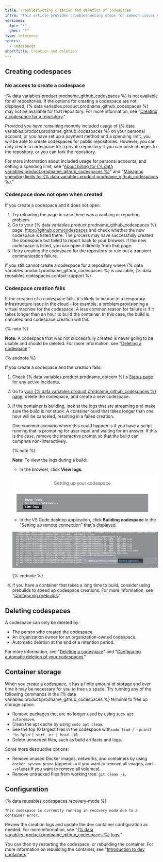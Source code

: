 ```yaml
---
title: Troubleshooting creation and deletion of codespaces
intro: "This article provides troubleshooting steps for common issues you may experience when creating or deleting a codespace, including storage and configuration issues."
versions:
  fpt: "*"
  ghec: "*"
type: reference
topics:
  - Codespaces
shortTitle: Creation and deletion
---
```


## Creating codespaces

### No access to create a codespace

{% data variables.product.prodname_github_codespaces %} is not available for all repositories. If the options for creating a codespace are not displayed, {% data variables.product.prodname_github_codespaces %} may not be available for that repository. For more information, see "[Creating a codespace for a repository](/codespaces/developing-in-codespaces/creating-a-codespace-for-a-repository#access-to-codespaces)."

Provided you have remaining monthly included usage of {% data variables.product.prodname_github_codespaces %} on your personal account, or you have set up a payment method and a spending limit, you will be able to create codespaces for public repositories. However, you can only create a codespace for a private repository if you can push changes to the repository, or you can fork the repository.

For more information about included usage for personal accounts, and setting a spending limit, see "[About billing for {% data variables.product.prodname_github_codespaces %}](/billing/managing-billing-for-github-codespaces/about-billing-for-github-codespaces)" and "[Managing spending limits for {% data variables.product.prodname_github_codespaces %}](/billing/managing-billing-for-github-codespaces/managing-spending-limits-for-github-codespaces)."

### Codespace does not open when created

If you create a codespace and it does not open:

1. Try reloading the page in case there was a caching or reporting problem.
2. Go to your {% data variables.product.prodname_github_codespaces %} page: https://github.com/codespaces and check whether the new codespace is listed there. The process may have successfully created the codespace but failed to report back to your browser. If the new codespace is listed, you can open it directly from that page.
3. Retry creating the codespace for the repository to rule out a transient communication failure.

If you still cannot create a codespace for a repository where {% data variables.product.prodname_github_codespaces %} is available, {% data reusables.codespaces.contact-support %}

### Codespace creation fails

If the creation of a codespace fails, it's likely to be due to a temporary infrastructure issue in the cloud - for example, a problem provisioning a virtual machine for the codespace. A less common reason for failure is if it takes longer than an hour to build the container. In this case, the build is canceled and codespace creation will fail.

{% note %}

**Note:** A codespace that was not successfully created is never going to be usable and should be deleted. For more information, see "[Deleting a codespace](/codespaces/developing-in-codespaces/deleting-a-codespace)."

{% endnote %}

If you create a codespace and the creation fails:

1. Check {% data variables.product.prodname_dotcom %}'s [Status page](https://githubstatus.com) for any active incidents.
1. Go to [your {% data variables.product.prodname_github_codespaces %} page](https://github.com/codespaces), delete the codespace, and create a new codespace.
1. If the container is building, look at the logs that are streaming and make sure the build is not stuck. A container build that takes longer than one hour will be canceled, resulting in a failed creation.

   One common scenario where this could happen is if you have a script running that is prompting for user input and waiting for an answer. If this is the case, remove the interactive prompt so that the build can complete non-interactively.

   {% note %}

   **Note**: To view the logs during a build:

   - In the browser, click **View logs.**

   ![Screenshot of the Codespaces web UI with the View logs link emphasized](/assets/images/help/codespaces/web-ui-view-logs.png)

   - In the VS Code desktop application, click **Building codespace** in the "Setting up remote connection" that's displayed.

   ![Screenshot of VS Code with the Building codespace link emphasized](/assets/images/help/codespaces/vs-code-building-codespace.png)

   {% endnote %}

1. If you have a container that takes a long time to build, consider using prebuilds to speed up codespace creations. For more information, see "[Configuring prebuilds](/codespaces/prebuilding-your-codespaces/configuring-prebuilds#configuring-prebuilds)."

## Deleting codespaces

A codespace can only be deleted by:

- The person who created the codespace.
- An organization owner for an organization-owned codespace.
- Automatic deletion at the end of a retention period.

For more information, see "[Deleting a codespace](/codespaces/developing-in-codespaces/deleting-a-codespace)" and "[Configuring automatic deletion of your codespaces](/codespaces/customizing-your-codespace/configuring-automatic-deletion-of-your-codespaces)."

## Container storage

When you create a codespace, it has a finite amount of storage and over time it may be necessary for you to free up space. Try running any of the following commands in the {% data variables.product.prodname_github_codespaces %} terminal to free up storage space.

- Remove packages that are no longer used by using `sudo apt autoremove`.
- Clean the apt cache by using `sudo apt clean`.
- See the top 10 largest files in the codespace with`sudo find / -printf '%s %p\n'| sort -nr | head -10`.
- Delete unneeded files, such as build artifacts and logs.

Some more destructive options:

- Remove unused Docker images, networks, and containers by using `docker system prune` (append `-a` if you want to remove all images, and `--volumes` if you want to remove all volumes).
- Remove untracked files from working tree: `git clean -i`.

## Configuration

{% data reusables.codespaces.recovery-mode %}

```
This codespace is currently running in recovery mode due to a container error.
```

Review the creation logs and update the dev container configuration as needed. For more information, see "[{% data variables.product.prodname_github_codespaces %} logs](/codespaces/troubleshooting/github-codespaces-logs)."

You can then try restarting the codespace, or rebuilding the container. For more information on rebuilding the container, see "[Introduction to dev containers](/codespaces/setting-up-your-project-for-codespaces/introduction-to-dev-containers#applying-configuration-changes-to-a-codespace)."
